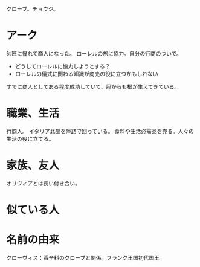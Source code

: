 クローブ。チョウジ。

# アーク
師匠に憧れて商人になった。
ローレルの旅に協力。自分の行商のついで。
- どうしてローレルに協力しようとする？
- ローレルの儀式に関わる知識が商売の役に立つかもしれない

すでに商人としてある程度成功していて、冠からも根が生えてきている。


# 職業、生活
行商人。
イタリア北部を陸路で回っている。
食料や生活必需品を売る。人々の生活の役に立てる。
# 家族、友人
オリヴィアとは長い付き合い。
# 似ている人
# 名前の由来
クローヴィス：香辛料のクローブと関係。フランク王国初代国王。
